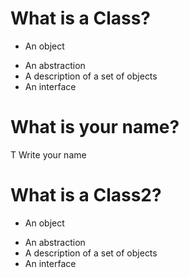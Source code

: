 # What is a Class?
 - An object
 + An abstraction
 + A description of a set of objects
 + An interface

# What is your name?
 T Write your name

# What is a Class2?
 - An object
 + An abstraction
 + A description of a set of objects
 + An interface
